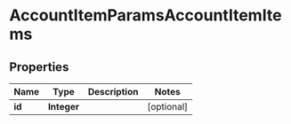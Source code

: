 

# AccountItemParamsAccountItemItems


## Properties

| Name | Type | Description | Notes |
|------------ | ------------- | ------------- | -------------|
|**id** | **Integer** |  |  [optional] |



